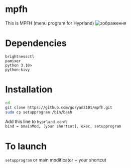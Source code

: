 # mpfh
This is MPFH (menu program for Hyprland)
![зображення](https://github.com/goryan2101/mpfh/assets/153424343/6ce5e4c9-64bd-4f69-93ae-b40992f605bb)

# Dependencies
`brightnessctl`\
`pamixer`\
`python 3.10>`\
`python-kivy`


# Installation
```bash
cd
git clone https://github.com/goryan2101/mpfh.git
sudo cp setupprogram /bin/bash
```
Add this line to `hyprland.conf`:\
`bind = $mainMod, [your shortcut], exec, setupprogram`
# To launch
`setupprogram` or main modificator + your shortcut
